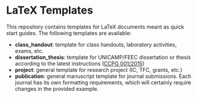 # LaTeX Templates

This repository contains templates for LaTeX documents meant as quick start guides.
The following templates are available:

- **class\_handout**: template for class handouts, laboratory activities, exams, etc.
- **dissertation\_thesis**: template for UNICAMP/FEEC dissertation or thesis according to the latest instructions ([CCPG 001/2015](http://www.prpg.unicamp.br/arqpdfnormas/infccpg001_2015.pdf))
- **project**: general template for research project (IC, TFC, grants, etc.)
- **publication**: general manuscript template for journal submissions.  Each journal has its own formatting requirements, which will certainly require changes in the provided example.
